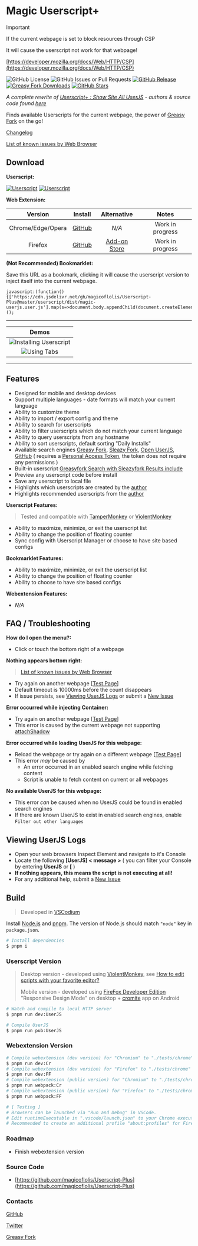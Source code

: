 # Magic Userscript+

> [!IMPORTANT]
> If the current webpage is set to block resources through CSP
>
> It will cause the userscript not work for that webpage!
>
> [https://developer.mozilla.org/docs/Web/HTTP/CSP](https://developer.mozilla.org/docs/Web/HTTP/CSP)

![GitHub License](https://img.shields.io/github/license/magicoflolis/Userscript-Plus?style=flat-square)
![GitHub Issues or Pull Requests](https://img.shields.io/github/issues/magicoflolis/Userscript-Plus?style=flat-square)
[![GitHub Release](https://img.shields.io/github/release/magicoflolis/Userscript-Plus?style=flat-square)](https://github.com/magicoflolis/Userscript-Plus/releases/latest)
[![Greasy Fork Downloads](https://img.shields.io/greasyfork/dt/421603?style=flat-square)](https://greasyfork.org/scripts/421603)
[![GitHub Stars](https://img.shields.io/github/stars/magicoflolis/Userscript-Plus?style=flat-square)](https://github.com/magicoflolis/Userscript-Plus/stargazers)

*A complete rewrite of [Userscript+ : Show Site All UserJS](https://github.com/jae-jae/Userscript-Plus#userscript) - authors & source code found [here](https://github.com/jae-jae/Userscript-Plus)*

Finds available Userscripts for the current webpage, the power of [Greasy Fork](https://greasyfork.org) on the go!

[Changelog](https://github.com/magicoflolis/Userscript-Plus/releases)

[List of known issues by Web Browser](https://github.com/magicoflolis/Userscript-Plus/blob/master/browser-issues.md)

## **Download**

**Userscript:**

[![Userscript](https://img.shields.io/badge/Userscript-Download-brightgreen.svg?style=flat-square&label=Greasy+Fork&logo=javascript&logoColor=white)](https://github.com/magicoflolis/Userscript-Plus/blob/master/dist/UserJS/magic-userjs.user.js?raw=1)
[![Userscript](https://img.shields.io/badge/Userscript-Download-brightgreen.svg?style=flat-square&label=GitHub+Repo&logo=javascript&logoColor=white)](https://github.com/magicoflolis/Userscript-Plus/blob/master/dist/UserJS/magic-userjs.user.js?raw=1)

**Web Extension:**

| Version | Install | Alternative | Notes |
|:----------:|:----------:|:----------:|:----------:|
| Chrome/Edge/Opera | [GitHub](https://github.com/magicoflolis/Userscript-Plus/releases) | *N/A* | Work in progress |
| Firefox | [GitHub](https://github.com/magicoflolis/Userscript-Plus/releases) | [Add-on Store](https://addons.mozilla.org/firefox/addon/userscript-plus/) | Work in progress |

**(Not Recommended) Bookmarklet:**

Save this URL as a bookmark, clicking it will cause the userscript version to inject itself into the current webpage.

```JS
javascript:(function(){['https://cdn.jsdelivr.net/gh/magicoflolis/Userscript-Plus@master/userscript/dist/magic-userjs.user.js'].map(s=>document.body.appendChild(document.createElement('script')).src=s)})();
```

---

| Demos |
|:----------:|
|![Installing Userscript](https://raw.githubusercontent.com/magicoflolis/Userscript-Plus/master/assets/install-userscript.gif)|
|![Using Tabs](https://raw.githubusercontent.com/magicoflolis/Userscript-Plus/master/assets/using-tabs.gif)|

---

## Features

* Designed for mobile and desktop devices
* Support multiple languages - date formats will match your current language
* Ability to customize theme
* Ability to import / export config and theme
* Ability to search for userscripts
* Ability to filter userscripts which do not match your current language
* Ability to query userscripts from any hostname
* Ability to sort userscripts, default sorting "Daily Installs"
* Available search engines [Greasy Fork](https://greasyfork.org), [Sleazy Fork](https://sleazyfork.org), [Open UserJS](https://openuserjs.org), [GitHub](https://github.com/search?l=JavaScript&o=desc&q="==UserScript==") ( requires a [Personal Access Token](https://github.com/settings/tokens), the token does not require any permissions )
* Built-in userscript [Greasyfork Search with Sleazyfork Results include](https://greasyfork.org/scripts/23840)
* Preview any userscript code before install
* Save any userscript to local file
* Highlights which userscripts are created by the [author](https://greasyfork.org/users/166061)
* Highlights recommended userscripts from the [author](https://greasyfork.org/users/166061)

**Userscript Features:**

> Tested and compatible with [TamperMonkey](https://www.tampermonkey.net/) or [ViolentMonkey](https://violentmonkey.github.io/)

* Ability to maximize, minimize, or exit the userscript list
* Ability to change the position of floating counter
* Sync config with Userscript Manager or choose to have site based configs

**Bookmarklet Features:**

* Ability to maximize, minimize, or exit the userscript list
* Ability to change the position of floating counter
* Ability to choose to have site based configs

**Webextension Features:**

* *N/A*

## FAQ / Troubleshooting

**How do I open the menu?:**

* Click or touch the bottom right of a webpage

**Nothing appears bottom right:**

> [List of known issues by Web Browser](https://github.com/magicoflolis/Userscript-Plus/blob/master/browser-issues.md)

* Try again on another webpage [[Test Page](https://youtube.com)]
* Default timeout is 10000ms before the count disappears
* If issue persists, see [Viewing UserJS Logs](#viewing-userjs-logs) or submit a [New Issue](https://github.com/magicoflolis/Magic-PH/issues/new/choose)

**Error occurred while injecting Container:**

* Try again on another webpage [[Test Page](https://youtube.com)]
* This error is caused by the current webpage not supporting [attachShadow](https://developer.mozilla.org/en-US/docs/Web/API/Element/attachShadow)

**Error occurred while loading UserJS for this webpage:**

* Reload the webpage or try again on a different webpage [[Test Page](https://youtube.com)]
* This error *may* be caused by
  * An error occurred in an enabled search engine while fetching content
  * Script is unable to fetch content on current or all webpages

**No available UserJS for this webpage:**

* This error *can* be caused when no UserJS could be found in enabled search engines
* If there are known UserJS to exist in enabled search engines, enable `Filter out other languages`

## Viewing UserJS Logs

* Open your web browsers Inspect Element and navigate to it's Console
* Locate the following **[UserJS] < message >** ( you can filter your Console by entering **UserJS** or **[** )
* **If nothing appears, this means the script is not executing at all!**
* For any additional help, submit a [New Issue](https://github.com/magicoflolis/Magic-PH/issues/new/choose)

## Build

> Developed in [VSCodium](https://vscodium.com)

Install [Node.js](https://nodejs.org/) and [pnpm](https://pnpm.io/). The version of Node.js should match `"node"` key in `package.json`.

``` sh
# Install dependencies
$ pnpm i
```

### Userscript Version

> Desktop version - developed using [ViolentMonkey](https://violentmonkey.github.io/), see [How to edit scripts with your favorite editor?](https://violentmonkey.github.io/posts/how-to-edit-scripts-with-your-favorite-editor/)
>
> Mobile version - developed using [FireFox Developer Edition](https://www.mozilla.org/firefox/developer/) "Responsive Design Mode" on desktop + [cromite](https://github.com/uazo/cromite) app on Android

``` sh
# Watch and compile to local HTTP server
$ pnpm run dev:UserJS

# Compile UserJS
$ pnpm run pub:UserJS
```

### Webextension Version

``` sh
# Compile webextension (dev version) for "Chromium" to "./tests/chrome"
$ pnpm run dev:Cr
# Compile webextension (dev version) for "Firefox" to "./tests/chrome"
$ pnpm run dev:FF
# Compile webextension (public version) for "Chromium" to "./tests/chrome"
$ pnpm run webpack:Cr
# Compile webextension (public version) for "Firefox" to "./tests/chrome"
$ pnpm run webpack:FF

# [ Testing ]
# Browsers can be launched via "Run and Debug" in VSCode.
# Edit runtimeExecutable in ".vscode/launch.json" to your Chrome executable.
# Recommended to create an additional profile "about:profiles" for Firefox.
```

### Roadmap

* Finish webextension version

### Source Code

* [https://github.com/magicoflolis/Userscript-Plus](https://github.com/magicoflolis/Userscript-Plus)

### Contacts

[GitHub](https://github.com/magicoflolis)

[Twitter](https://twitter.com/for_lollipops)

[Greasy Fork](https://greasyfork.org/users/166061)
